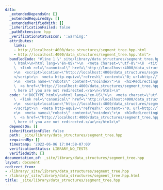 ```yaml
---
data:
  _extendedDependsOn: []
  _extendedRequiredBy: []
  _extendedVerifiedWith: []
  _isVerificationFailed: false
  _pathExtension: hpp
  _verificationStatusIcon: ':warning:'
  attributes:
    links:
    - http://localhost:4000/data_structures/segment_tree.hpp.html
    - http://localhost:4000/data_structures/segment_tree.hpp.html">
  bundledCode: "#line 1 \"_site/library/data_structures/segment_tree.hpp\"\n<!DOCTYPE\
    \ html>\n<html lang=\"en-US\">\n  <meta charset=\"utf-8\">\n  <title>Redirecting&hellip;</title>\n\
    \  <link rel=\"canonical\" href=\"http://localhost:4000/data_structures/segment_tree.hpp.html\"\
    >\n  <script>location=\"http://localhost:4000/data_structures/segment_tree.hpp.html\"\
    </script>\n  <meta http-equiv=\"refresh\" content=\"0; url=http://localhost:4000/data_structures/segment_tree.hpp.html\"\
    >\n  <meta name=\"robots\" content=\"noindex\">\n  <h1>Redirecting&hellip;</h1>\n\
    \  <a href=\"http://localhost:4000/data_structures/segment_tree.hpp.html\">Click\
    \ here if you are not redirected.</a>\n</html>\n"
  code: "<!DOCTYPE html>\n<html lang=\"en-US\">\n  <meta charset=\"utf-8\">\n  <title>Redirecting&hellip;</title>\n\
    \  <link rel=\"canonical\" href=\"http://localhost:4000/data_structures/segment_tree.hpp.html\"\
    >\n  <script>location=\"http://localhost:4000/data_structures/segment_tree.hpp.html\"\
    </script>\n  <meta http-equiv=\"refresh\" content=\"0; url=http://localhost:4000/data_structures/segment_tree.hpp.html\"\
    >\n  <meta name=\"robots\" content=\"noindex\">\n  <h1>Redirecting&hellip;</h1>\n\
    \  <a href=\"http://localhost:4000/data_structures/segment_tree.hpp.html\">Click\
    \ here if you are not redirected.</a>\n</html>\n"
  dependsOn: []
  isVerificationFile: false
  path: _site/library/data_structures/segment_tree.hpp
  requiredBy: []
  timestamp: '2022-06-06 17:04:58-07:00'
  verificationStatus: LIBRARY_NO_TESTS
  verifiedWith: []
documentation_of: _site/library/data_structures/segment_tree.hpp
layout: document
redirect_from:
- /library/_site/library/data_structures/segment_tree.hpp
- /library/_site/library/data_structures/segment_tree.hpp.html
title: _site/library/data_structures/segment_tree.hpp
---
```

